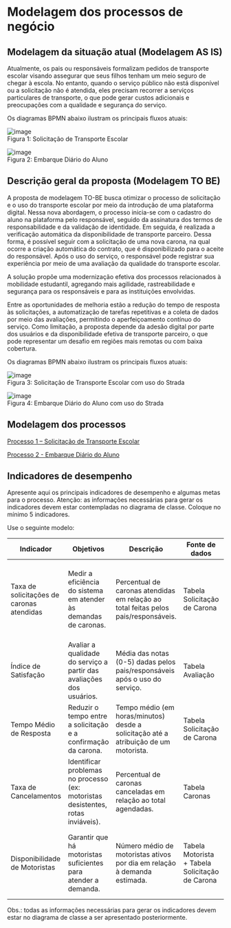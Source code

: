 # Modelagem dos processos de negócio

## Modelagem da situação atual (Modelagem AS IS)

Atualmente, os pais ou responsáveis formalizam pedidos de transporte escolar visando assegurar que seus filhos tenham um meio seguro de chegar à escola. No entanto, quando o serviço público não está disponível ou a solicitação não é atendida, eles precisam recorrer a serviços particulares de transporte, o que pode gerar custos adicionais e preocupações com a qualidade e segurança do serviço.

Os diagramas BPMN abaixo ilustram os principais fluxos atuais:

![image](https://github.com/user-attachments/assets/4d2d2f81-de98-4c71-b6e6-a93d23b2735e)<br>
Figura 1: Solicitação de Transporte Escolar

![image](https://github.com/user-attachments/assets/923b2395-f423-4ed5-b698-b0816b840c23)<br>
Figura 2: Embarque Diário do Aluno

## Descrição geral da proposta (Modelagem TO BE)

A proposta de modelagem TO-BE busca otimizar o processo de solicitação e o uso do transporte escolar por meio da introdução de uma plataforma digital. Nessa nova abordagem, o processo inicia-se com o cadastro do aluno na plataforma pelo responsável, seguido da assinatura dos termos de responsabilidade e da validação de identidade. Em seguida, é realizada a verificação automática da disponibilidade de transporte parceiro. Dessa forma, é possível seguir com a solicitação de uma nova carona, na qual ocorre a criação automática do contrato, que é disponibilizado para o aceite do responsável. Após o uso do serviço, o responsável pode registrar sua experiência por meio de uma avaliação da qualidade do transporte escolar.

A solução propõe uma modernização efetiva dos processos relacionados à mobilidade estudantil, agregando mais agilidade, rastreabilidade e segurança para os responsáveis e para as instituições envolvidas.

Entre as oportunidades de melhoria estão a redução do tempo de resposta às solicitações, a automatização de tarefas repetitivas e a coleta de dados por meio das avaliações, permitindo o aperfeiçoamento contínuo do serviço. Como limitação, a proposta depende da adesão digital por parte dos usuários e da disponibilidade efetiva de transporte parceiro, o que pode representar um desafio em regiões mais remotas ou com baixa cobertura.

Os diagramas BPMN abaixo ilustram os principais fluxos atuais:

![image](https://github.com/user-attachments/assets/d07b06e4-849b-402e-9a53-13ca3e7dc4b3)<br>
Figura 3: Solicitação de Transporte Escolar com uso do Strada

![image](https://github.com/user-attachments/assets/16a6979a-b3e8-4a96-bc4a-730775e53f98)<br>
Figura 4: Embarque Diário do Aluno com uso do Strada

## Modelagem dos processos

[Processo 1 – Solicitação de Transporte Escolar](./processes/processo-1-solicitacao-de-transporte-escolar.md "Detalhamento do processo 1.")

[Processo 2 - Embarque Diário do Aluno](./processes/processo-2-embarque-diario-do-aluno.md "Detalhamento do processo 2.")


## Indicadores de desempenho

Apresente aqui os principais indicadores de desempenho e algumas metas para o processo. Atenção: as informações necessárias para gerar os indicadores devem estar contempladas no diagrama de classe. Coloque no mínimo 5 indicadores.

Use o seguinte modelo:

| **Indicador** | **Objetivos** | **Descrição** | **Fonte de dados** | **Fórmula de cálculo** |
| ---           | ---           | ---           | ---             | ---             |
| Taxa de solicitações de caronas atendidas | Medir a eficiência do sistema em atender às demandas de caronas. | Percentual de caronas atendidas em relação ao total feitas pelos pais/responsáveis. | Tabela Solicitação de Carona | (número total de solicitação de caronas atendidas / número total de solicitações) * 100 |
| Índice de Satisfação | Avaliar a qualidade do serviço a partir das avaliações dos usuários. | Média das notas (0-5) dadas pelos pais/responsáveis após o uso do serviço. | Tabela Avaliação | Média aritmética das notas recebidas |
| Tempo Médio de Resposta | Reduzir o tempo entre a solicitação e a confirmação da carona. | Tempo médio (em horas/minutos) desde a solicitação até a atribuição de um motorista. | Tabela Solicitação de Carona | Soma(tempo de resposta por solicitação) / Nº total de solicitações
| Taxa de Cancelamentos | Identificar problemas no processo (ex: motoristas desistentes, rotas inviáveis). | Percentual de caronas canceladas em relação ao total agendadas. | Tabela Caronas | (número de caronas canceladas / número total de caronas agendadas) * 100 |
| Disponibilidade de Motoristas | Garantir que há motoristas suficientes para atender a demanda. | Número médio de motoristas ativos por dia em relação à demanda estimada. | Tabela Motorista + Tabela Solicitação de Carona | (número de motoristas disponíveis por dia / número de solicitações por dia) * 100


Obs.: todas as informações necessárias para gerar os indicadores devem estar no diagrama de classe a ser apresentado posteriormente.

